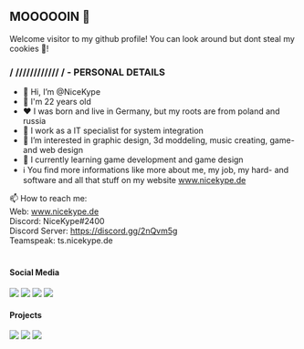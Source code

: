 ## MOOOOOIN 👋

Welcome visitor to my github profile! You can look around but dont steal my cookies 🍪!

### / //////////// / - PERSONAL DETAILS

- 👋 Hi, I’m @NiceKype
- 💯 I'm 22 years old
- ❤️ I was born and live in Germany, but my roots are from poland and russia
- 🏢 I work as a IT specialist for system integration
- 👀 I’m interested in graphic design, 3d moddeling, music creating, game- and web design
- 🌱 I currently learning game development and game design
- ℹ️ You find more informations like more about me, my job, my hard- and software and all that stuff on my website www.nicekype.de

📫 How to reach me:<br>
Web: www.nicekype.de<br>
Discord: NiceKype#2400<br>
Discord Server: https://discord.gg/2nQvm5g<br>
Teamspeak: ts.nicekype.de

#

#### Social Media
[![](https://img.shields.io/youtube/channel/subscribers/UC8BFwZokcetD4lukPAQcCCA?style=social)](https://nicekype.de/youtube)
[![](https://img.shields.io/twitch/status/nicekype?style=social)](https://nicekype.de/twitch)
[![](https://img.shields.io/twitter/follow/nicekype?label=Twitter&style=social)](https://twitter.com/nicekype)
[![](https://img.shields.io/github/followers/nicekype?label=Github&style=social)](https://github.com/nicekype)

#### Projects
[![](https://img.shields.io/nodeping/status/fsiqjfkl-ponu-4gc1-an55-usg9yveb70uh?down_color=darkred&down_message=offline&label=nicekype.de&style=for-the-badge&up_color=green&up_message=Online)](https://nicekype.de)
[![](https://img.shields.io/nodeping/status/rpb7iv5g-5etq-4xu4-85gv-k2v8jm5kfrjw?down_color=darkred&down_message=offline&label=nicekype.dev&style=for-the-badge&up_color=green&up_message=Online)](https://nicekype.dev)
[![](https://img.shields.io/nodeping/status/3af135zd-76tc-422n-9tl4-3e651ecz7hx3?down_color=darkred&down_message=offline&label=Genisys-Network.de&style=for-the-badge&up_color=green&up_message=Online)](https://genisys-network.de)

<!---
NiceKype/NiceKype is a ✨ special ✨ repository because its `README.md` (this file) appears on your GitHub profile.
You can click the Preview link to take a look at your changes.
--->
